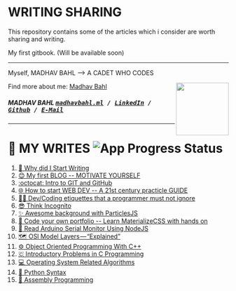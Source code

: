 # WRITING SHARING

This repository contains some of the articles which i consider are worth sharing and writing.

My first gitbook. (Will be available soon)

------
Myself, MADHAV BAHL
--> A CADET WHO CODES

[<img src="https://avatars1.githubusercontent.com/u/26179770?s=400&v=4" align="right" height="120">](http://madhavbahl.ml/)

Find more about me: <a href="http://madhavbahl.ml/">Madhav Bahl</a> <br />

##### MADHAV BAHL <kbd>[madhavbahl.ml](http://madhavbahl.ml) / [LinkedIn](https://www.linkedin.com/in/madhavbahl/) / [Github](https://www.github.com/MadhavBahlMD) / [E-Mail](mailto:madhavbahl@gmail.com)</kbd>
------

# 📖 MY WRITES ![App Progress Status](https://img.shields.io/badge/Writing%20Status-In%20Progress-0520b7.svg?style=plastic)

1. [📝 Why did I Start Writing](MyWrites/Myself.md)
2. [😊 My first BLOG -- MOTIVATE YOURSELF](MyWrites/Motivational.md)
3. [:octocat: Intro to GIT and GitHub](https://medium.com/codeburst/git-good-part-a-e0d826286a2a)
4. [🌐 How to start WEB DEV -- A 21st century practicle GUIDE](./Articles/startWebDev.md)
5. [👨‍💻 Dev/Coding etiquettes that a programmer must not ignore](./https://codeburst.io/dev-etiquettes-that-you-must-not-ignore-619e1bb490b8)
6. [😎 Think Incognito](Articles/thinkIncognito.md)
7. [✨ Awesome background with ParticlesJS](#)
8. [👨 Code your own portfolio -- Learn MaterializeCSS with hands on](https://medium.com/@madhavbahl10/lets-code-our-portfolio-a-practical-approach-to-materializecss-61adfb17e308)
9. [🔌 Read Arduino Serial Monitor Using NodeJS](https://hackernoon.com/arduino-serial-data-796c4f7d27ce)
10. [🗺️ OSI Model Layers — “Explained”](https://medium.com/@madhavbahl10/osi-model-layers-explained-ee1d43058c1f)
9. [⚙️ Object Oriented Programming With C++](https://madhavbahlmd.github.io/OOPS/)
10. [🇨 Introductory Problems in C Programming](https://madhavbahlmd.github.io/OOPS/reviseC/)
11. [💻 Operating System Related Algorithms](https://madhavbahlmd.github.io/OperatingSystem-Algorithms/)
12. [🐍 Python Syntax](https://madhavbahlmd.github.io/PyText/)
13. [📃 Assembly Programming](https://madhavbahlmd.github.io/Assembly-Guidebook/)
